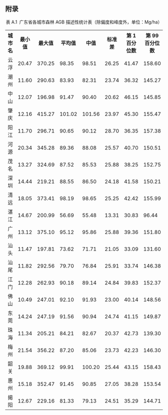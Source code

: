 ## 附录

<p align="center">
表 A.1&ensp;广东省各城市森林 AGB 描述性统计表（除偏度和峰度外，单位：Mg/ha）
</p>
<div align="center">
<table>
    <tr>
        <th>城市名</th>
        <th>最小值</th>
        <th>最大值</th>
        <th>平均值</th>
        <th>中值</th>
        <th>标准差</th>
        <th>第 1 百分位数</th>
        <th>第 99 百分位数</th>
        <th>偏度</th>
        <th>峰度</th>
    </tr>
    <tr>
        <td>云浮</td>
        <td>20.47</td>
        <td>370.25</td>
        <td>98.35</td>
        <td>98.51</td>
        <td>26.25</td>
        <td>41.47</td>
        <td>158.60</td>
        <td>0.0550</td>
        <td>-0.2571</td>
    </tr>
    <tr>
        <td>潮州</td>
        <td>11.60</td>
        <td>290.63</td>
        <td>83.93</td>
        <td>82.31</td>
        <td>23.74</td>
        <td>36.32</td>
        <td>145.27</td>
        <td>0.3710</td>
        <td>0.0668</td>
    </tr>
    <tr>
        <td>中山</td>
        <td>12.07</td>
        <td>196.98</td>
        <td>91.47</td>
        <td>90.40</td>
        <td>20.62</td>
        <td>46.15</td>
        <td>145.85</td>
        <td>0.2668</td>
        <td>0.6175</td>
    </tr>
    <tr>
        <td>肇庆</td>
        <td>12.16</td>
        <td>415.27</td>
        <td>101.02</td>
        <td>101.56</td>
        <td>23.97</td>
        <td>45.30</td>
        <td>155.47</td>
        <td>-0.0288</td>
        <td>-0.0143</td>
    </tr>
    <tr>
        <td>阳江</td>
        <td>11.70</td>
        <td>296.71</td>
        <td>90.65</td>
        <td>90.12</td>
        <td>28.70</td>
        <td>36.35</td>
        <td>157.38</td>
        <td>0.2102</td>
        <td>-0.4795</td>
    </tr>
    <tr>
        <td>河源</td>
        <td>20.34</td>
        <td>345.28</td>
        <td>89.36</td>
        <td>88.08</td>
        <td>25.57</td>
        <td>40.70</td>
        <td>150.51</td>
        <td>0.2852</td>
        <td>-0.3272</td>
    </tr>
    <tr>
        <td>茂名</td>
        <td>13.27</td>
        <td>324.69</td>
        <td>87.52</td>
        <td>85.53</td>
        <td>25.88</td>
        <td>38.25</td>
        <td>152.75</td>
        <td>0.3869</td>
        <td>-0.1010</td>
    </tr>
    <tr>
        <td>深圳</td>
        <td>14.44</td>
        <td>219.21</td>
        <td>88.55</td>
        <td>86.50</td>
        <td>24.18</td>
        <td>41.58</td>
        <td>150.21</td>
        <td>0.4051</td>
        <td>-0.0431</td>
    </tr>
    <tr>
        <td>清远</td>
        <td>18.05</td>
        <td>373.41</td>
        <td>98.19</td>
        <td>98.65</td>
        <td>25.25</td>
        <td>42.42</td>
        <td>155.99</td>
        <td>0.0611</td>
        <td>0.0534</td>
    </tr>
    <tr>
        <td>湛江</td>
        <td>14.67</td>
        <td>200.99</td>
        <td>56.69</td>
        <td>55.48</td>
        <td>13.31</td>
        <td>30.83</td>
        <td>96.44</td>
        <td>0.8193</td>
        <td>1.9729</td>
    </tr>
    <tr>
        <td>广州</td>
        <td>13.12</td>
        <td>375.10</td>
        <td>95.12</td>
        <td>95.86</td>
        <td>25.88</td>
        <td>39.36</td>
        <td>151.80</td>
        <td>-0.0104</td>
        <td>-0.3143</td>
    </tr>
    <tr>
        <td>汕头</td>
        <td>11.47</td>
        <td>197.81</td>
        <td>73.62</td>
        <td>71.71</td>
        <td>21.05</td>
        <td>33.09</td>
        <td>131.60</td>
        <td>0.5320</td>
        <td>0.3955</td>
    </tr>
    <tr>
        <td>汕尾</td>
        <td>11.82</td>
        <td>292.56</td>
        <td>79.70</td>
        <td>76.84</td>
        <td>25.91</td>
        <td>33.74</td>
        <td>146.38</td>
        <td>0.5094</td>
        <td>-0.0883</td>
    </tr>
    <tr>
        <td>江门</td>
        <td>12.28</td>
        <td>262.93</td>
        <td>90.18</td>
        <td>89.14</td>
        <td>24.84</td>
        <td>39.83</td>
        <td>152.37</td>
        <td>0.2878</td>
        <td>-0.0360</td>
    </tr>
    <tr>
        <td>佛山</td>
        <td>10.49</td>
        <td>247.01</td>
        <td>92.10</td>
        <td>91.93</td>
        <td>23.00</td>
        <td>40.14</td>
        <td>148.56</td>
        <td>0.0915</td>
        <td>0.2911</td>
    </tr>
    <tr>
        <td>东莞</td>
        <td>14.24</td>
        <td>247.19</td>
        <td>91.56</td>
        <td>90.94</td>
        <td>24.74</td>
        <td>41.15</td>
        <td>149.87</td>
        <td>0.1856</td>
        <td>-0.3083</td>
    </tr>
    <tr>
        <td>珠海</td>
        <td>11.34</td>
        <td>205.21</td>
        <td>84.21</td>
        <td>82.67</td>
        <td>20.37</td>
        <td>42.73</td>
        <td>139.30</td>
        <td>0.4613</td>
        <td>0.6405</td>
    </tr>
    <tr>
        <td>梅州</td>
        <td>21.54</td>
        <td>356.22</td>
        <td>87.20</td>
        <td>85.06</td>
        <td>23.73</td>
        <td>42.23</td>
        <td>146.30</td>
        <td>0.4010</td>
        <td>-0.1404</td>
    </tr>
    <tr>
        <td>韶关</td>
        <td>19.88</td>
        <td>369.12</td>
        <td>99.91</td>
        <td>100.20</td>
        <td>25.44</td>
        <td>43.15</td>
        <td>158.43</td>
        <td>0.0404</td>
        <td>-0.0629</td>
    </tr>
    <tr>
        <td>惠州</td>
        <td>15.18</td>
        <td>352.47</td>
        <td>91.45</td>
        <td>90.85</td>
        <td>27.05</td>
        <td>38.28</td>
        <td>153.54</td>
        <td>0.1769</td>
        <td>-0.4210</td>
    </tr>
    <tr>
        <td>揭阳</td>
        <td>12.67</td>
        <td>229.16</td>
        <td>81.33</td>
        <td>79.13</td>
        <td>24.51</td>
        <td>35.29</td>
        <td>144.71</td>
        <td>0.4498</td>
        <td>-0.0259</td>
    </tr>
</table>
</div>